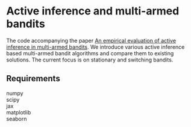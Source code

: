 # Active inference and multi-armed bandits
The code accompanying the paper [An empirical evaluation of active inference in multi-armed bandits](https://arxiv.org/abs/2101.08699). We introduce various active inference based multi-armed bandit algorithms and compare them to existing solutions. The current focus is on stationary and switching bandits. 

## Requirements
numpy  
scipy  
jax  
matplotlib  
seaborn